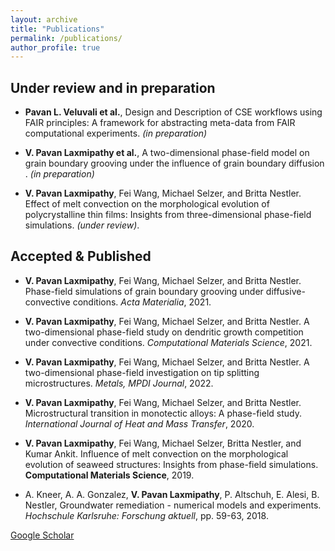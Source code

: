 ```yaml
---
layout: archive
title: "Publications"
permalink: /publications/
author_profile: true
---
```


## Under review and in preparation
* **Pavan L. Veluvali et al.**, Design and Description of CSE workflows using FAIR principles: A framework for abstracting meta-data from FAIR computational experiments. *(in preparation)* 

* **V. Pavan Laxmipathy et al.**, A two-dimensional phase-field model on grain boundary grooving under the influence of grain boundary diffusion . *(in preparation)* 

* **V. Pavan Laxmipathy**, Fei Wang, Michael Selzer, and Britta Nestler. Effect of melt convection on the morphological evolution of polycrystalline thin films: Insights from three-dimensional phase-field simulations. *(under review)*. 


## Accepted & Published 

* **V. Pavan Laxmipathy**, Fei Wang, Michael Selzer, and Britta Nestler. Phase-field simulations of grain boundary grooving under diffusive-convective conditions. *Acta Materialia*, 2021.

* **V. Pavan Laxmipathy**, Fei Wang, Michael Selzer, and Britta Nestler. A two-dimensional phase-field study on dendritic growth competition under convective conditions. *Computational Materials Science*, 2021.

* **V. Pavan Laxmipathy**, Fei Wang, Michael Selzer, and Britta Nestler. A two-dimensional phase-field investigation on tip splitting microstructures. *Metals, MPDI Journal*, 2022.

* **V. Pavan Laxmipathy**, Fei Wang, Michael Selzer, and Britta Nestler. Microstructural transition in monotectic alloys: A phase-field study. *International Journal of Heat and Mass Transfer*, 2020.

* **V. Pavan Laxmipathy**, Fei Wang, Michael Selzer, Britta Nestler, and Kumar Ankit. Influence of melt convection on the morphological evolution of seaweed structures: Insights
from phase-field simulations. **Computational Materials Science**, 2019.

* A. Kneer, A. A. Gonzalez, **V. Pavan Laxmipathy**, P. Altschuh, E. Alesi, B. Nestler, Groundwater remediation - numerical models and experiments. *Hochschule Karlsruhe: Forschung aktuell*, pp. 59-63, 2018.

[Google Scholar](https://scholar.google.de/citations?user=O6uqB1AAAAAJ&hl=en)

